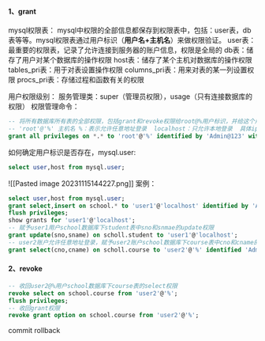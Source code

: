 #### 1、grant
mysql权限表：
mysql中权限的全部信息都保存到权限表中，包括：user表，db表等等。mysql权限表通过用户标识（**用户名+主机名**）来做权限验证。
	user表：最重要的权限表，记录了允许连接到服务器的账户信息，权限是全局的
	db表：储存了用户对某个数据库的操作权限
	host表：储存了某个主机对数据库的操作权限
	tables_pri表：用于对表设置操作权限
	columns_pri表：用来对表的某一列设置权限
	procs_pri表：存储过程和函数有关的权限
	
用户权限级别：
	服务管理类：super（管理员权限），usage（只有连接数据库的权限）
权限管理命令：
```sql
-- 将所有数据库所有表的全部权限，包括grant和revoke权限给root@%用户标识，并给这个用户标识设置密码
-- 'root'@'%' 主机名 %：表示允许任意地址登录  localhost：只允许本地登录  具体ip：只允许这个ip的主机登录
grant all privileges on *.* to 'root'@'%' identified by 'Admin@123' with grant option;

```
如何确定用户标识是否存在，mysql.user:
```sql
select user,host from mysql.user;
```
![[Pasted image 20231115144227.png]]
案例：
```sql
select user,host from mysql.user;
grant select,insert on school.* to 'user1'@'localhost' identified by 'Admin@123' with grant option;
flush privileges;
show grants for 'user1'@'localhost';
-- 赋予user1用户school数据库下student表中sno和snmae的update权限
grant update(sno,sname) on scholl.student to 'user1'@'localhost';
-- user2账户允许任意地址登录，赋予user2账户school数据库下course表中cno和cname的select权限，并且使得该用户拥有将自己的权限赋予给其他人的能力，查看权限、查看用户
grant select(cno,cname) on scholl.course to 'user2'@'%' identified 'Admin@123' with grant option;
```
#### 2、revoke
```sql
-- 收回user2@%用户school数据库下course表的select权限
revoke select on school.course from 'user2'@'%';
flush privileges;
-- 收回grant权限
revoke grant option on school.course from 'user2'@'%';
```


commit
rollback